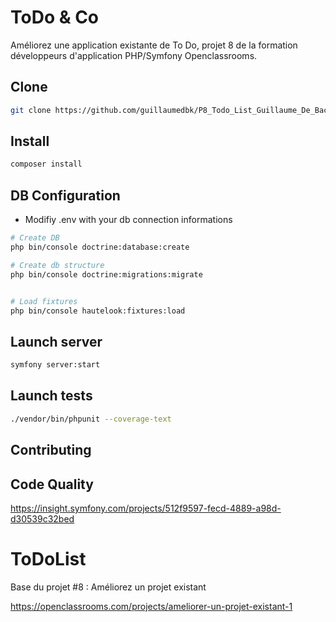 # ToDo & Co


Améliorez une application existante de To Do, projet 8 de la formation développeurs d'application PHP/Symfony Openclassrooms.

## Clone

```bash
git clone https://github.com/guillaumedbk/P8_Todo_List_Guillaume_De_Backre
```

## Install

```bash
composer install
```
## DB Configuration
- Modifiy .env with your db connection informations

```bash
# Create DB
php bin/console doctrine:database:create

# Create db structure
php bin/console doctrine:migrations:migrate


# Load fixtures
php bin/console hautelook:fixtures:load
```
## Launch server

```bash
symfony server:start
```
## Launch tests

```bash
./vendor/bin/phpunit --coverage-text
```

## Contributing


## Code Quality
https://insight.symfony.com/projects/512f9597-fecd-4889-a98d-d30539c32bed

ToDoList
========

Base du projet #8 : Améliorez un projet existant

https://openclassrooms.com/projects/ameliorer-un-projet-existant-1
